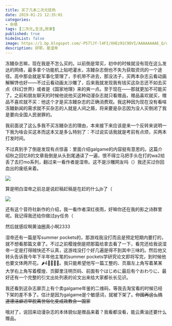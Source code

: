 ```yaml
---
title: 买了几本二次元狂热
date: 2019-01-21 12:35:01
categories:
- 杂感
tags: [二次元,生活,败家]
published: true
hideInList: false
image: https://1.bp.blogspot.com/-P57lJf-l4FI/XHEz91C9OVI/AAAAAAAAE_Q/owosWWgSbDESnudF8JTzfvdr3IHVfHfAwCLcBGAs/s640/%25E6%2597%25A0%25E6%25A0%2587%25E9%25A2%25981.png
description: 好耶，是湿帝
---
```

冻鳗杂志嘛，现在我是不怎么买的。以前倒是常买，初中的时候就没有现在这么发达的网络，最多拿个功能机上贴吧灌水，冻鳗杂志倒也不失为获取资讯的一个途径。高中那会就是军事化管理了，手机带不进去，那没法子，买两本杂志云看动画解解馋也好——不过云看动画太沙雕了，后来我就发现我有钱买这杂志还不如去买点《科幻世界》或者是《国家地理》来的爽一点。至于现在——那就更加不可能买了。之前和朋友聊天的时候他说他买这种动漫杂志就只看赠品，赠品喜欢就买，赠品不喜欢就不买：他这个才是买冻鳗杂志的正确消费观。我这种因为现在没有看啥冻鳗新闻的需求就不买杂志的人就是人间之屑，将来要是杂志因为没人买倒闭了我是要向全国人民谢罪的。

我前面说了这么多我不买冻鳗杂志的理由，本来接下来应该是来一个反转来说明一下我为啥会买这本而这本又是多么特别了：不过说实话我就是考前有点烦，买两本打发时间。

不过真到手了倒是发现有点惊喜：里面介绍galgame的内容挺有意思的。这篇介绍秋之回忆8的文章我倒是从头到尾通读了一遍，恨不得立马把手头在打的wa2给丢了去打mo系列，翻过来一看作者是湿帝。这不是沙雕网友吗（）我还买过你回血出的废纸来着。

![](https://1.bp.blogspot.com/-P57lJf-l4FI/XHEz91C9OVI/AAAAAAAAE_Q/owosWWgSbDESnudF8JTzfvdr3IHVfHfAwCLcBGAs/s640/%25E6%2597%25A0%25E6%25A0%2587%25E9%25A2%25981.png)

算是明白湿帝之前总是说赶稿赶稿是在赶的什么jb了（

![](https://2.bp.blogspot.com/-rAWMZCPwMwA/XHE0SWHsxCI/AAAAAAAAE_c/dtRbzARgJVgYot_n9cPWETTrCZFgjUFcwCLcBGAs/s640/%25E6%2597%25A0%25E6%25A0%2587%25E9%25A2%25983.png)

还有这个音符社新作的介绍，我一看作者深红夜雨，好嘛你还在我的影之诗群里呢。我记得我还给你做过py任务（

然后就感叹啊黄油圈真小啊2333

湿帝还有一篇是写summer pockets的，那游戏我没打而且是预定短期内要打的，就不想看那篇文章了。不过之前樱煌倒是把那篇给拿去看了一下，看完还给我说湿帝一定是打得贼快还不认真，这游戏没打个好几遍是得不到其中三味的。然后他又转头告诉我今年下半年他主笔的summer pockets学研究论文即将写完，到时候他也要文体两开花。🌶4💉💧🐮🍺。我只能希望他写一篇工整的、页眉左上角写着某某大学右上角写着樱煌、页脚里注明页码、前面有个はじめに最后有个おわりに、最好还有一个完整的引文出处列表的论文出来给大家都长长见识。

我还看到这杂志扉页上有个卖galgame年鉴的二维码，等我去淘宝看的时候已经下架的差不多了。估计是因为galgame是个敏感词，就被下架了。~~你国再这么搞道德洁癖迟早脱离世俗化变成政教合一国家~~

哦对了，说回来动漫杂志的本体貌似是赠品来着？我看都没看，能云黄油还要什么赠品。
